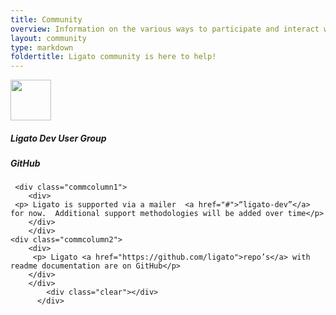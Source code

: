 ```yaml
---
title: Community
overview: Information on the various ways to participate and interact with the Ligato community.
layout: community 
type: markdown
foldertitle: Ligato community is here to help!
---
```



 <div class="commcolumnzone">
	<div class="commcolumn1"> 
	<div>
	 <img src="{{home}}/img/ligato-dev.png" alt="" class="abouticonleft" /> 	
	</div>
	</div>
	<div class="commcolumn2">
              <div>
		<img src="{{home}}/img/github.png" alt="" width="65" height="65" class="abouticon" />
		</div>
	</div>
	<div class="commcolumn1">
        <div>
	  <h5> Ligato Dev User Group</h5>
	</div>
	</div>
	<div class="commcolumn2">
        <div>
          <h5>GitHub</h5>
        </div>
        </div>
	 <div class="clear"></div>
	 <div class="clear"></div>

	 <div class="commcolumn1">
        <div>
	 <p> Ligato is supported via a mailer  <a href="#">“ligato-dev”</a> for now.  Additional support methodologies will be added over time</p>
        </div>
        </div>
	<div class="commcolumn2">
        <div>
         <p> Ligato <a href="https://github.com/ligato">repo’s</a> with readme documentation are on GitHub</p>
        </div>
        </div>
            <div class="clear"></div>
          </div>

